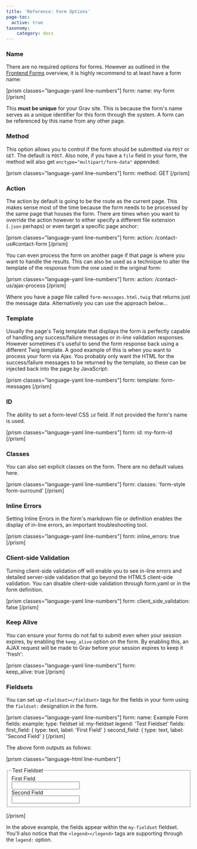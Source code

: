 ```yaml
---
title: 'Reference: Form Options'
page-toc:
  active: true
taxonomy:
    category: docs
---
```



### Name

There are no required options for forms.  However as outlined in the [Frontend Forms](../../forms) overview, it is highly recommend to at least have a form name:

[prism classes="language-yaml line-numbers"]
form:
    name: my-form
[/prism]

This **must be unique** for your Grav site. This is because the form's name serves as a unique identifier for this form through the system.  A form can be referenced by this name from any other page.

### Method

This option allows you to control if the form should be submitted via `POST` or `GET`.  The default is `POST`.  Also note, if you have a `file` field in your form, the method will also get `enctype="multipart/form-data"` appended:

[prism classes="language-yaml line-numbers"]
form:
    method: GET
[/prism]


### Action

The action by default is going to be the route as the current page.  This makes sense most of the time because the form needs to be processed by the same page that houses the form.  There are times when you want to override the action however to either specify a different file extension (`.json` perhaps) or even target a specific page anchor:

[prism classes="language-yaml line-numbers"]
form:
    action: /contact-us#contact-form
[/prism]

You can even process the form on another page if that page is where you want to handle the results.  This can also be used as a technique to alter the template of the response from the one used in the original form:

[prism classes="language-yaml line-numbers"]
form:
    action: /contact-us/ajax-process
[/prism]

Where you have a page file called `form-messages.html.twig` that returns just the message data.  Alternatively you can use the approach below...

### Template

Usually the page's Twig template that displays the form is perfectly capable of handling any success/failure messages or in-line validation responses.  However sometimes it's useful to send the form response back using a different Twig template.  A good example of this is when you want to process your form via Ajax.  You probably only want the HTML for the success/failure messages to be returned by the template, so these can be injected back into the page by JavaScript:

[prism classes="language-yaml line-numbers"]
form:
    template: form-messages
[/prism]

### ID

The ability to set a form-level CSS `id` field. If not provided the form's name is used.

[prism classes="language-yaml line-numbers"]
form:
    id: my-form-id
[/prism]

### Classes

You can also set explicit classes on the form.  There are no default values here.

[prism classes="language-yaml line-numbers"]
form:
    classes: 'form-style form-surround'
[/prism]

### Inline Errors

Setting Inline Errors in the form's markdown file or definition enables the display of in-line errors, an important troubleshooting tool.

[prism classes="language-yaml line-numbers"]
form:
    inline_errors: true
[/prism]

### Client-side Validation

Turning client-side validation off will enable you to see in-line errors and detailed server-side validation that go beyond the HTML5 client-side validation. You can disable client-side validation through form.yaml or in the form definition.

[prism classes="language-yaml line-numbers"]
form:
    client_side_validation: false
[/prism]

### Keep Alive

You can ensure your forms do not fail to submit even when your session expires, by enabling the `keep_alive` option on the form.  By enabling this, an AJAX request will be made to Grav before your session expires to keep it 'fresh':

[prism classes="language-yaml line-numbers"]
form:    
    keep_alive: true
[/prism]

### Fieldsets

You can set up `<fieldset></fieldset>` tags for the fields in your form using the `fieldset:` designation in the form.

[prism classes="language-yaml line-numbers"]
form:
    name: Example Form
    fields:
        example:
            type: fieldset
            id: my-fieldset
            legend: 'Test Fieldset'
            fields:
                first_field: { type: text, label: 'First Field' }
                second_field: { type: text, label: 'Second Field' }
[/prism]

The above form outputs as follows:

[prism classes="language-html line-numbers"]
<form action="/grav/example/forms" class="" id="my-example-form" method="post" name="Example Form">
  <fieldset id="my-fieldset">
    <legend>Test Fieldset</legend>
    <div class="form-group">
      <div class="form-label-wrapper">
        <label class="form-label">First Field</label>
      </div>
      <div class="form-data" data-grav-default="null" data-grav-disabled="true" data-grav-field="text">
        <div class="form-input-wrapper">
          <input class="form-input" name="data[first_field]" type="text" value="">
        </div>
      </div>
    </div>
    <div class="form-group">
      <div class="form-label-wrapper">
        <label class="form-label">Second Field</label>
      </div>
      <div class="form-data" data-grav-default="null" data-grav-disabled="true" data-grav-field="text">
        <div class="form-input-wrapper">
          <input class="form-input" name="data[second_field]" type="text" value="">
        </div>
      </div>
    </div>
  </fieldset>
</form>
[/prism]

In the above example, the fields appear within the `my-fieldset` fieldset. You'll also notice that the `<legend></legend>` tags are supporting through the `legend:` option.

